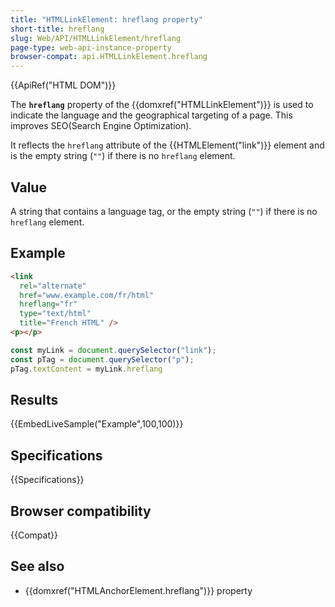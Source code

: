 ```yaml
---
title: "HTMLLinkElement: hreflang property"
short-title: hreflang
slug: Web/API/HTMLLinkElement/hreflang
page-type: web-api-instance-property
browser-compat: api.HTMLLinkElement.hreflang
---
```


{{ApiRef("HTML DOM")}}

The **`hreflang`** property of the {{domxref("HTMLLinkElement")}} is used to indicate the language and the geographical targeting of a page. This improves SEO(Search Engine Optimization).

It reflects the `hreflang` attribute of the {{HTMLElement("link")}} element and is the empty string (`""`) if there is no `hreflang` element.

## Value

A string that contains a language tag, or the empty string (`""`) if there is no `hreflang` element.

## Example

```html
<link
  rel="alternate"
  href="www.example.com/fr/html"
  hreflang="fr"
  type="text/html"
  title="French HTML" />
<p></p>
```

```javascript
const myLink = document.querySelector("link");
const pTag = document.querySelector("p");
pTag.textContent = myLink.hreflang
```

## Results

{{EmbedLiveSample("Example",100,100)}}

## Specifications

{{Specifications}}

## Browser compatibility

{{Compat}}

## See also

- {{domxref("HTMLAnchorElement.hreflang")}} property

